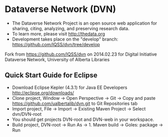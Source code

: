 # Dataverse Network (DVN)

+ The Dataverse Network Project is an open source web application for sharing, citing, analyzing, and preserving research data.
+ To learn more, please visit <http://thedata.org> 
+ Development takes place on the "develop" branch: <https://github.com/IQSS/dvn/tree/develop> 

Fork from <https://github.com/IQSS/dvn> on 2014.02.23 for Digital Initiative Dataverse Network, University of Alberta Libraries

## Quick Start Guide for Eclipse
* Download Eclipse Kepler (4.3.1) for Java EE Developers <http://eclipse.org/downloads/>
* Clone project, Window -> Open Perspective -> Git -> Copy and paste <https://github.com/ualbertalib/dvn.git> to Git Repositories tab 
* Import project, File -> Import -> Existing Maven Project -> Select dvn/DVN-root
* You should get projects DVN-root and DVN-web in your workspace.
* Build project, DVN-root -> Run As -> 1. Maven build -> Goles: package -> Run
